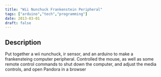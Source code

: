 ```yaml
---
title: "Wii Nunchuck Frankenstein Peripheral"
tags: ["arduino","tech","programming"]
date: 2013-03-01
draft: false
---
```


## Description

Put together a wii nunchuck, ir sensor, and an arduino to make a frankensteing computer peripheral. Controlled the mouse, as well as some remote control commands to shut down the computer, and adjust the media controls, and open Pandora in a browser

  <div ID="gallery-project" data-nanogallery2='{
      "itemsBaseURL": "{{<s3cdn>}}/projects/wii_nunchuck_project/",
      "thumbnailWidth": "250",
      "thumbnailHeight": "250",
      "thumbnailBorderVertical": 1,
      "thumbnailBorderHorizontal": 1,
      "thumbnailLabel": {
        "position": "overImageOnBottom",
        "displayDescription": true
      },
      "thumbnailHoverEffect2": "labelAppear75|descriptionSlideUp",
      "galleryDisplayMode": "pagination",
      "galleryMaxRows": 1,
      "thumbnailAlignment": "center",
      "thumbnailOpenImage": true,
      "viewerTools":     {
        "topLeft":    "pageCounter, label",
        "topRight":   "playPauseButton, rotateLeft, rotateRight, fullscreenButton, closeButton"
       }   
    }'>
  <a href="20191107125219_IMG_0100.JPG" data-ngthumb="20191107125219_IMG_0100.JPG" data-ngdesc=""></a>
  <a href="20191107125409_IMG_0104.JPG" data-ngthumb="20191107125409_IMG_0104.JPG" data-ngdesc=""></a>
  </div>